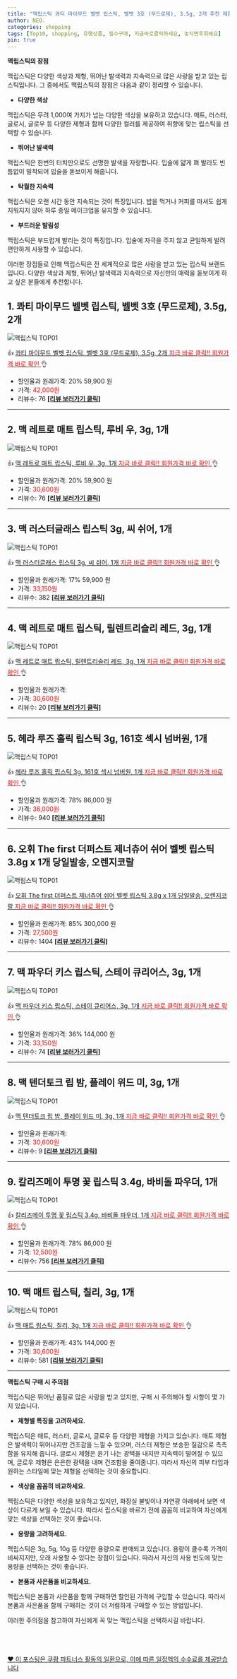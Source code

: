 ```yaml
---
title: "맥립스틱 콰티 마이무드 벨벳 립스틱, 벨벳 3호 (무드로제), 3.5g, 2개 추천 제품 비교 최저 가격 비교 장점 구매가이드"
author: NEO.
categories: shopping
tags: [Top10, shopping, 유행상품, 필수구매, 지금바로클릭하세요, 놓치면후회해요]
pin: true
---
```

**맥립스틱의 장점**

맥립스틱은 다양한 색상과 제형, 뛰어난 발색력과 지속력으로 많은 사랑을 받고 있는 립스틱입니다. 그 중에서도 맥립스틱의 장점은 다음과 같이 정리할 수 있습니다.

* **다양한 색상**

맥립스틱은 무려 1,000여 가지가 넘는 다양한 색상을 보유하고 있습니다. 매트, 러스터, 글로시, 글로우 등 다양한 제형과 함께 다양한 컬러를 제공하여 취향에 맞는 립스틱을 선택할 수 있습니다.

* **뛰어난 발색력**

맥립스틱은 한번의 터치만으로도 선명한 발색을 자랑합니다. 입술에 얇게 펴 발라도 빈틈없이 밀착되어 입술을 돋보이게 해줍니다.

* **탁월한 지속력**

맥립스틱은 오랜 시간 동안 지속되는 것이 특징입니다. 밥을 먹거나 커피를 마셔도 쉽게 지워지지 않아 하루 종일 메이크업을 유지할 수 있습니다.

* **부드러운 발림성**

맥립스틱은 부드럽게 발리는 것이 특징입니다. 입술에 자극을 주지 않고 균일하게 발려 편안하게 사용할 수 있습니다.

이러한 장점들로 인해 맥립스틱은 전 세계적으로 많은 사랑을 받고 있는 립스틱 브랜드입니다. 다양한 색상과 제형, 뛰어난 발색력과 지속력으로 자신만의 매력을 돋보이게 하고 싶은 분들에게 추천합니다.

   

## 1. 콰티 마이무드 벨벳 립스틱, 벨벳 3호 (무드로제), 3.5g, 2개

![맥립스틱 TOP01](https://thumbnail9.coupangcdn.com/thumbnails/remote/490x490ex/image/retail/images/6cb97920-ccbb-4494-a7b3-035bd2cd29104212421645390986594.png)


👍 [콰티 마이무드 벨벳 립스틱, 벨벳 3호 (무드로제), 3.5g, 2개 <font color=red> 지금 바로 클릭!! 회원가격 바로 확인 </font> ](https://link.coupang.com/re/AFFSDP?lptag=AF3617701&subid=GithubCoopas&pageKey=6069622097&traceid=V0-153&itemId=19665692106&vendorItemId=86771365767) 👌 


- 할인율과 원래가격: 20%  59,900   원
- 가격: <span style='color:red'>42,000원</span>
- 리뷰수: 76  [**[리뷰 보러가기 클릭]**](https://link.coupang.com/re/AFFSDP?lptag=AF3617701&subid=GithubCoopas&pageKey=6069622097&traceid=V0-153&itemId=19665692106&vendorItemId=86771365767)

---


   

## 2. 맥 레트로 매트 립스틱, 루비 우, 3g, 1개

![맥립스틱 TOP01](https://thumbnail10.coupangcdn.com/thumbnails/remote/490x490ex/image/retail/images/3935758943155169-2a1eb10b-d8d5-4912-990e-09a38f9f3756.png)


👍 [맥 레트로 매트 립스틱, 루비 우, 3g, 1개 <font color=red> 지금 바로 클릭!! 회원가격 바로 확인 </font> ](https://link.coupang.com/re/AFFSDP?lptag=AF3617701&subid=GithubCoopas&pageKey=5376120420&traceid=V0-153&itemId=8021226166&vendorItemId=75309941179) 👌 


- 할인율과 원래가격: 20%  59,900   원
- 가격: <span style='color:red'>30,600원</span>
- 리뷰수: 76  [**[리뷰 보러가기 클릭]**](https://link.coupang.com/re/AFFSDP?lptag=AF3617701&subid=GithubCoopas&pageKey=5376120420&traceid=V0-153&itemId=8021226166&vendorItemId=75309941179)

---


   

## 3. 맥 러스터글래스 립스틱 3g, 씨 쉬어, 1개

![맥립스틱 TOP01](https://thumbnail6.coupangcdn.com/thumbnails/remote/490x490ex/image/retail/images/2710021877950331-408a7270-9908-44fa-9184-3ef8bbd06029.jpg)


👍 [맥 러스터글래스 립스틱 3g, 씨 쉬어, 1개 <font color=red> 지금 바로 클릭!! 회원가격 바로 확인 </font> ](https://link.coupang.com/re/AFFSDP?lptag=AF3617701&subid=GithubCoopas&pageKey=6063727251&traceid=V0-153&itemId=11162340292&vendorItemId=78440494457) 👌 


- 할인율과 원래가격: 17%  59,900   원
- 가격: <span style='color:red'>33,150원</span>
- 리뷰수: 382  [**[리뷰 보러가기 클릭]**](https://link.coupang.com/re/AFFSDP?lptag=AF3617701&subid=GithubCoopas&pageKey=6063727251&traceid=V0-153&itemId=11162340292&vendorItemId=78440494457)

---


   

## 4. 맥 레트로 매트 립스틱, 릴렌트리슬리 레드, 3g, 1개

![맥립스틱 TOP01](https://thumbnail9.coupangcdn.com/thumbnails/remote/490x490ex/image/retail/images/2632938461101781-2c5d974c-06ba-4cee-8b12-ea96423ba557.jpg)


👍 [맥 레트로 매트 립스틱, 릴렌트리슬리 레드, 3g, 1개 <font color=red> 지금 바로 클릭!! 회원가격 바로 확인 </font> ](https://link.coupang.com/re/AFFSDP?lptag=AF3617701&subid=GithubCoopas&pageKey=5376120420&traceid=V0-153&itemId=7971449101&vendorItemId=75260418166) 👌 


- 할인율과 원래가격: 
- 가격: <span style='color:red'>30,600원</span>
- 리뷰수: 20  [**[리뷰 보러가기 클릭]**](https://link.coupang.com/re/AFFSDP?lptag=AF3617701&subid=GithubCoopas&pageKey=5376120420&traceid=V0-153&itemId=7971449101&vendorItemId=75260418166)

---


   

## 5. 헤라 루즈 홀릭 립스틱 3g, 161호 섹시 넘버원, 1개

![맥립스틱 TOP01](https://thumbnail7.coupangcdn.com/thumbnails/remote/490x490ex/image/retail/images/2616776107793817-6993a0f2-4399-4424-85fb-d2e1df544d69.jpg)


👍 [헤라 루즈 홀릭 립스틱 3g, 161호 섹시 넘버원, 1개 <font color=red> 지금 바로 클릭!! 회원가격 바로 확인 </font> ](https://link.coupang.com/re/AFFSDP?lptag=AF3617701&subid=GithubCoopas&pageKey=6398430415&traceid=V0-153&itemId=12098499108&vendorItemId=79036103896) 👌 


- 할인율과 원래가격: 78%  86,000   원
- 가격: <span style='color:red'>36,000원</span>
- 리뷰수: 940  [**[리뷰 보러가기 클릭]**](https://link.coupang.com/re/AFFSDP?lptag=AF3617701&subid=GithubCoopas&pageKey=6398430415&traceid=V0-153&itemId=12098499108&vendorItemId=79036103896)

---


   

## 6. 오휘 The first 더퍼스트 제너츄어 쉬어 벨벳 립스틱 3.8g x 1개 당일발송, 오렌지코랄

![맥립스틱 TOP01](https://thumbnail8.coupangcdn.com/thumbnails/remote/490x490ex/image/vendor_inventory/0810/0aea10659eb971b909faaf5706b052daf0b6417970dfc677cb4f83c964ce.jpeg)


👍 [오휘 The first 더퍼스트 제너츄어 쉬어 벨벳 립스틱 3.8g x 1개 당일발송, 오렌지코랄 <font color=red> 지금 바로 클릭!! 회원가격 바로 확인 </font> ](https://link.coupang.com/re/AFFSDP?lptag=AF3617701&subid=GithubCoopas&pageKey=1947086304&traceid=V0-153&itemId=20116162214&vendorItemId=86877084277) 👌 


- 할인율과 원래가격: 85%  300,000   원
- 가격: <span style='color:red'>27,500원</span>
- 리뷰수: 1404  [**[리뷰 보러가기 클릭]**](https://link.coupang.com/re/AFFSDP?lptag=AF3617701&subid=GithubCoopas&pageKey=1947086304&traceid=V0-153&itemId=20116162214&vendorItemId=86877084277)

---


   

## 7. 맥 파우더 키스 립스틱, 스테이 큐리어스, 3g, 1개

![맥립스틱 TOP01](https://thumbnail6.coupangcdn.com/thumbnails/remote/490x490ex/image/retail/images/3934403842110906-e7281684-c0c8-419b-bd85-1f32356b067c.jpg)


👍 [맥 파우더 키스 립스틱, 스테이 큐리어스, 3g, 1개 <font color=red> 지금 바로 클릭!! 회원가격 바로 확인 </font> ](https://link.coupang.com/re/AFFSDP?lptag=AF3617701&subid=GithubCoopas&pageKey=6656011478&traceid=V0-153&itemId=8020829960&vendorItemId=75309547465) 👌 


- 할인율과 원래가격: 36%  144,000   원
- 가격: <span style='color:red'>33,150원</span>
- 리뷰수: 74  [**[리뷰 보러가기 클릭]**](https://link.coupang.com/re/AFFSDP?lptag=AF3617701&subid=GithubCoopas&pageKey=6656011478&traceid=V0-153&itemId=8020829960&vendorItemId=75309547465)

---


   

## 8. 맥 텐더토크 립 밤, 플레이 위드 미, 3g, 1개

![맥립스틱 TOP01](https://thumbnail9.coupangcdn.com/thumbnails/remote/490x490ex/image/retail/images/3923322404533736-0771689b-9788-47ea-985d-66082eb25346.jpg)


👍 [맥 텐더토크 립 밤, 플레이 위드 미, 3g, 1개 <font color=red> 지금 바로 클릭!! 회원가격 바로 확인 </font> ](https://link.coupang.com/re/AFFSDP?lptag=AF3617701&subid=GithubCoopas&pageKey=5829298628&traceid=V0-153&itemId=10082838529&vendorItemId=77365709885) 👌 


- 할인율과 원래가격: 
- 가격: <span style='color:red'>30,600원</span>
- 리뷰수: 9  [**[리뷰 보러가기 클릭]**](https://link.coupang.com/re/AFFSDP?lptag=AF3617701&subid=GithubCoopas&pageKey=5829298628&traceid=V0-153&itemId=10082838529&vendorItemId=77365709885)

---


   

## 9. 칼리즈메이 투명 꽃 립스틱 3.4g, 바비돌 파우더, 1개

![맥립스틱 TOP01](https://thumbnail7.coupangcdn.com/thumbnails/remote/490x490ex/image/product/image/vendoritem/2019/04/01/4172957436/a78796e3-f8e2-4b95-827f-b5ce1ab05d88.jpg)


👍 [칼리즈메이 투명 꽃 립스틱 3.4g, 바비돌 파우더, 1개 <font color=red> 지금 바로 클릭!! 회원가격 바로 확인 </font> ](https://link.coupang.com/re/AFFSDP?lptag=AF3617701&subid=GithubCoopas&pageKey=163685640&traceid=V0-153&itemId=469640276&vendorItemId=4172957436) 👌 


- 할인율과 원래가격: 78%  86,000   원
- 가격: <span style='color:red'>12,500원</span>
- 리뷰수: 756  [**[리뷰 보러가기 클릭]**](https://link.coupang.com/re/AFFSDP?lptag=AF3617701&subid=GithubCoopas&pageKey=163685640&traceid=V0-153&itemId=469640276&vendorItemId=4172957436)

---


   

## 10. 맥 매트 립스틱, 칠리, 3g, 1개

![맥립스틱 TOP01](https://thumbnail10.coupangcdn.com/thumbnails/remote/490x490ex/image/retail/images/2621762137894499-657f951f-644d-445d-ac09-86413f8a6f3b.jpg)


👍 [맥 매트 립스틱, 칠리, 3g, 1개 <font color=red> 지금 바로 클릭!! 회원가격 바로 확인 </font> ](https://link.coupang.com/re/AFFSDP?lptag=AF3617701&subid=GithubCoopas&pageKey=5376121095&traceid=V0-153&itemId=2456622200&vendorItemId=75309941300) 👌 


- 할인율과 원래가격: 43%  144,000   원
- 가격: <span style='color:red'>30,600원</span>
- 리뷰수: 581  [**[리뷰 보러가기 클릭]**](https://link.coupang.com/re/AFFSDP?lptag=AF3617701&subid=GithubCoopas&pageKey=5376121095&traceid=V0-153&itemId=2456622200&vendorItemId=75309941300)

---
**맥립스틱 구매 시 주의점**

맥립스틱은 뛰어난 품질로 많은 사랑을 받고 있지만, 구매 시 주의해야 할 사항이 몇 가지 있습니다.

* **제형별 특징을 고려하세요.**

맥립스틱은 매트, 러스터, 글로시, 글로우 등 다양한 제형을 가지고 있습니다. 매트 제형은 발색력이 뛰어나지만 건조감을 느낄 수 있으며, 러스터 제형은 보송한 질감으로 촉촉함을 유지해 줍니다. 글로시 제형은 윤기 나는 광택을 내지만 지속력이 떨어질 수 있으며, 글로우 제형은 은은한 광택을 내며 건조함을 줄여줍니다. 따라서 자신의 피부 타입과 원하는 스타일에 맞는 제형을 선택하는 것이 중요합니다.

* **색상을 꼼꼼히 비교하세요.**

맥립스틱은 다양한 색상을 보유하고 있지만, 화장실 불빛이나 자연광 아래에서 보면 색상이 다르게 보일 수 있습니다. 따라서 립스틱을 바르기 전에 꼼꼼히 비교하여 자신에게 맞는 색상을 선택하는 것이 좋습니다.

* **용량을 고려하세요.**

맥립스틱은 3g, 5g, 10g 등 다양한 용량으로 판매되고 있습니다. 용량이 클수록 가격이 비싸지지만, 오래 사용할 수 있다는 장점이 있습니다. 따라서 자신의 사용 빈도에 맞는 용량을 선택하는 것이 좋습니다.

* **본품과 사은품을 비교하세요.**

맥립스틱은 본품과 사은품을 함께 구매하면 할인된 가격에 구입할 수 있습니다. 따라서 본품과 사은품을 함께 구매하는 것이 더 저렴하게 구매할 수 있는 방법입니다.

이러한 주의점을 참고하여 자신에게 꼭 맞는 맥립스틱을 선택하시길 바랍니다.<br><br><br><br><br> [ ❤  이 포스팅은 쿠팡 파트너스 활동의 일환으로, 이에 따른 일정액의 수수료를 제공받습니다](https://link.coupang.com/a/bcEFyh)